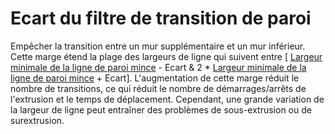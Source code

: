 Ecart du filtre de transition de paroi 
====

Empêcher la transition entre un mur supplémentaire et un mur inférieur. Cette marge étend la plage des largeurs de ligne qui suivent entre [ [Largeur minimale de la ligne de paroi mince](min_wall_line_width.md) - Ecart & 2 * [Largeur minimale de la ligne de paroi mince](min_wall_line_width.md) + Ecart]. L'augmentation de cette marge réduit le nombre de transitions, ce qui réduit le nombre de démarrages/arrêts de l'extrusion et le temps de déplacement. Cependant, une grande variation de la largeur de ligne peut entraîner des problèmes de sous-extrusion ou de surextrusion.

